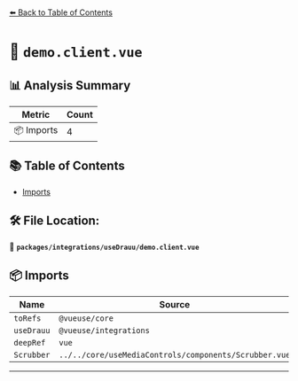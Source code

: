 [⬅️ Back to Table of Contents](../../../index.md)

# 📄 `demo.client.vue`

## 📊 Analysis Summary

| Metric | Count |
|--------|-------|
| 📦 Imports | 4 |

## 📚 Table of Contents

- [Imports](#imports)

## 🛠️ File Location:
📂 **`packages/integrations/useDrauu/demo.client.vue`**

## 📦 Imports

| Name | Source |
|------|--------|
| `toRefs` | `@vueuse/core` |
| `useDrauu` | `@vueuse/integrations` |
| `deepRef` | `vue` |
| `Scrubber` | `../../core/useMediaControls/components/Scrubber.vue` |


---